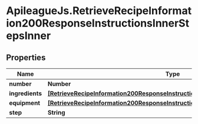 # ApileagueJs.RetrieveRecipeInformation200ResponseInstructionsInnerStepsInner

## Properties

Name | Type | Description | Notes
------------ | ------------- | ------------- | -------------
**number** | **Number** |  | [optional] 
**ingredients** | [**[RetrieveRecipeInformation200ResponseInstructionsInnerStepsInnerIngredientsInner]**](RetrieveRecipeInformation200ResponseInstructionsInnerStepsInnerIngredientsInner.md) |  | [optional] 
**equipment** | [**[RetrieveRecipeInformation200ResponseInstructionsInnerStepsInnerIngredientsInner]**](RetrieveRecipeInformation200ResponseInstructionsInnerStepsInnerIngredientsInner.md) |  | [optional] 
**step** | **String** |  | [optional] 


